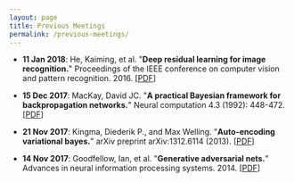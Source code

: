 ```yaml
---
layout: page
title: Previous Meetings
permalink: /previous-meetings/
---
```


* **11 Jan 2018**: He, Kaiming, et al. "**Deep residual learning for image recognition.**" Proceedings of the IEEE conference on computer vision and pattern recognition. 2016. [[PDF](https://www.cv-foundation.org/openaccess/content_cvpr_2016/papers/He_Deep_Residual_Learning_CVPR_2016_paper.pdf)]

* **15 Dec 2017**: MacKay, David JC. "**A practical Bayesian framework for backpropagation networks.**" Neural computation 4.3 (1992): 448-472. [[PDF](https://pdfs.semanticscholar.org/e5c6/a695a4455a526ec8955dcc0fa2d6810089e9.pdf)]

* **21 Nov 2017**: Kingma, Diederik P., and Max Welling. "**Auto-encoding variational bayes.**" arXiv preprint arXiv:1312.6114 (2013). [[PDF](https://arxiv.org/pdf/1312.6114.pdf)]

* **14 Nov 2017**: Goodfellow, Ian, et al. "**Generative adversarial nets.**" Advances in neural information processing systems. 2014. [[PDF](http://papers.nips.cc/paper/5423-generative-adversarial-nets.pdf)]
